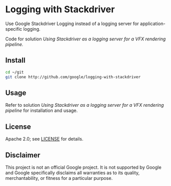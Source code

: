 # Logging with Stackdriver

Use Google Stackdriver Logging instead of a logging server for
application-specific logging.

Code for solution _Using Stackdriver as a logging server for a VFX rendering pipeline._

## Install
```sh
cd ~/git
git clone http://github.com/google/logging-with-stackdriver
```

## Usage

Refer to solution _Using Stackdriver as a logging server for a VFX rendering
pipeline_ for installation and usage.

## License

Apache 2.0; see [LICENSE](LICENSE) for details.

## Disclaimer

This project is not an official Google project. It is not supported by Google
and Google specifically disclaims all warranties as to its quality,
merchantability, or fitness for a particular purpose.
